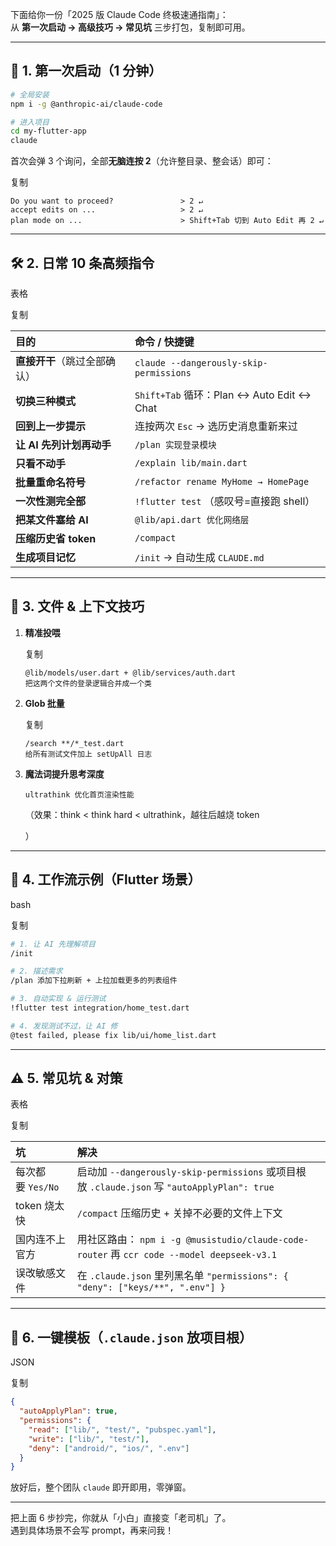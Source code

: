 下面给你一份「2025 版 Claude Code 终极速通指南」：  
从 **第一次启动 → 高级技巧 → 常见坑** 三步打包，复制即可用。

---

## 🚀 1. 第一次启动（1 分钟）


```bash
# 全局安装
npm i -g @anthropic-ai/claude-code

# 进入项目
cd my-flutter-app
claude
```

首次会弹 3 个询问，全部**无脑连按 2**（允许整目录、整会话）即可：

复制

```
Do you want to proceed?               > 2 ↵  
accept edits on ...                   > 2 ↵  
plan mode on ...                      > Shift+Tab 切到 Auto Edit 再 2 ↵
```

---

## 🛠 2. 日常 10 条高频指令

表格

复制

| 目的               | 命令 / 快捷键                                |
| :--------------- | :-------------------------------------- |
| **直接开干**（跳过全部确认） | `claude --dangerously-skip-permissions` |
| **切换三种模式**       | `Shift+Tab` 循环：Plan ↔ Auto Edit ↔ Chat  |
| **回到上一步提示**      | 连按两次 `Esc` → 选历史消息重新来过                  |
| **让 AI 先列计划再动手** | `/plan 实现登录模块`                          |
| **只看不动手**        | `/explain lib/main.dart`                |
| **批量重命名符号**      | `/refactor rename MyHome → HomePage`    |
| **一次性测完全部**      | `!flutter test` （感叹号=直接跑 shell）         |
| **把某文件塞给 AI**    | `@lib/api.dart 优化网络层`                   |
| **压缩历史省 token**  | `/compact`                              |
| **生成项目记忆**       | `/init` → 自动生成 `CLAUDE.md`              |

---

## 📂 3. 文件 & 上下文技巧

1. **精准投喂**
    
    复制
    
    ```
    @lib/models/user.dart + @lib/services/auth.dart
    把这两个文件的登录逻辑合并成一个类
    ```
    
2. **Glob 批量**
    
    复制
    
    ```
    /search **/*_test.dart
    给所有测试文件加上 setUpAll 日志
    ```
    
3. **魔法词提升思考深度**
    
    `ultrathink 优化首页渲染性能`
    
    （效果：think < think hard < ultrathink，越往后越烧 token
    
    ）
    

---

## 🔄 4. 工作流示例（Flutter 场景）

bash

复制

```bash
# 1. 让 AI 先理解项目
/init

# 2. 描述需求
/plan 添加下拉刷新 + 上拉加载更多的列表组件

# 3. 自动实现 & 运行测试
!flutter test integration/home_test.dart

# 4. 发现测试不过，让 AI 修
@test failed, please fix lib/ui/home_list.dart
```

---

## ⚠️ 5. 常见坑 & 对策

表格

复制

|坑|解决|
|:--|:--|
|每次都要 `Yes/No`|启动加 `--dangerously-skip-permissions` 或项目根放 `.claude.json` 写 `"autoApplyPlan": true`|
|token 烧太快|`/compact` 压缩历史 + 关掉不必要的文件上下文|
|国内连不上官方|用社区路由： `npm i -g @musistudio/claude-code-router` 再 `ccr code --model deepseek-v3.1`|
|误改敏感文件|在 `.claude.json` 里列黑名单 `"permissions": { "deny": ["keys/**", ".env"] }`|

---

## 🧩 6. 一键模板（`.claude.json` 放项目根）

JSON

复制

```json
{
  "autoApplyPlan": true,
  "permissions": {
    "read": ["lib/", "test/", "pubspec.yaml"],
    "write": ["lib/", "test/"],
    "deny": ["android/", "ios/", ".env"]
  }
}
```

放好后，整个团队 `claude` 即开即用，零弹窗。

---

把上面 6 步抄完，你就从「小白」直接变「老司机」了。  
遇到具体场景不会写 prompt，再来问我！